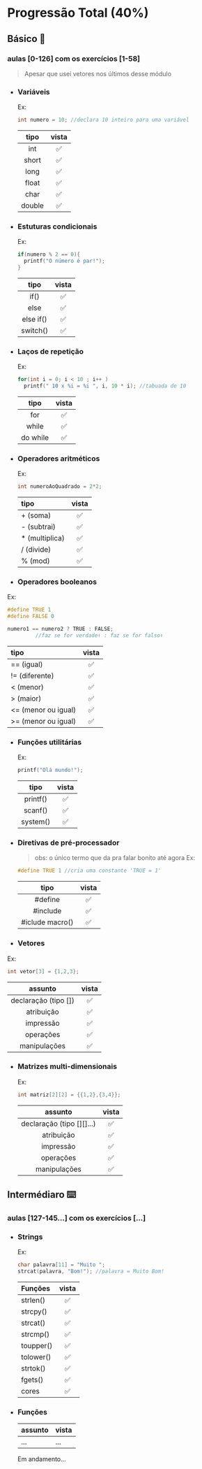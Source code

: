 # Progressão Total (40%)

## Básico 📝

### aulas [0-126] com os exercícios [1-58]

> Apesar que usei vetores nos últimos desse módulo

- ### Variáveis

  Ex:

  ```c
  int numero = 10; //declara 10 inteiro para uma variável
  ```

  |  tipo  | vista |
  | :----: | :---: |
  |  int   |  ✅   |
  | short  |  ✅   |
  |  long  |  ✅   |
  | float  |  ✅   |
  |  char  |  ✅   |
  | double |  ✅   |

- ### Estuturas condicionais

  Ex:

  ```c
  if(numero % 2 == 0){
    printf("O número é par!");
  }
  ```

  |   tipo    | vista |
  | :-------: | :---: |
  |   if()    |  ✅   |
  |   else    |  ✅   |
  | else if() |  ✅   |
  | switch()  |  ✅   |

- ### Laços de repetição

  Ex:

  ```c
  for(int i = 0; i < 10 ; i++ )
    printf(" 10 x %i = %i ", i, 10 * i); //tabuada de 10
  ```

  |   tipo   | vista |
  | :------: | :---: |
  |   for    |  ✅   |
  |  while   |  ✅   |
  | do while |  ✅   |

- ### Operadores aritméticos

  Ex:

  ```c
  int numeroAoQuadrado = 2*2;
  ```

  | tipo            | vista |
  | :-------------- | :---: |
  | + (soma)        |  ✅   |
  | \- (subtrai)    |  ✅   |
  | \* (multiplica) |  ✅   |
  | / (divide)      |  ✅   |
  | % (mod)         |  ✅   |

- ### Operadores booleanos

Ex:

```c
#define TRUE 1
#define FALSE 0

numero1 == numero2 ? TRUE : FALSE;
         //faz se for verdade↑ : faz se for falso↑
```

| tipo                | vista |
| :------------------ | :---: |
| == (igual)          |  ✅   |
| != (diferente)      |  ✅   |
| < (menor)           |  ✅   |
| > (maior)           |  ✅   |
| <= (menor ou igual) |  ✅   |
| >= (menor ou igual) |  ✅   |

- ### Funções utilitárias

  Ex:

  ```c
  printf("Olá mundo!");
  ```

  |   tipo   | vista |
  | :------: | :---: |
  | printf() |  ✅   |
  | scanf()  |  ✅   |
  | system() |  ✅   |

- ### Diretivas de pré-processador

  > obs: o único termo que da pra falar bonito até agora
  > Ex:

  ```c
  #define TRUE 1 //cria uma constante 'TRUE = 1'
  ```

  |       tipo       | vista |
  | :--------------: | :---: |
  |     \#define     |  ✅   |
  |    \#include     |  ✅   |
  | \#iclude macro() |  ✅   |

- ### Vetores

Ex:

```c
int vetor[3] = {1,2,3};
```

|       assunto        | vista |
| :------------------: | :---: |
| declaração (tipo []) |  ✅   |
|      atribuição      |  ✅   |
|      impressão       |  ✅   |
|      operações       |  ✅   |
|     manipulações     |  ✅   |

- ### Matrizes multi-dimensionais
  Ex:
  ```c
  int matriz[2][2] = {{1,2},{3,4}};
  ```
  |          assunto          | vista |
  | :-----------------------: | :---: |
  | declaração (tipo [][]...) |  ✅   |
  |        atribuição         |  ✅   |
  |         impressão         |  ✅   |
  |         operações         |  ✅   |
  |       manipulações        |  ✅   |

## Intermédiaro ⌨️

### aulas [127-145...] com os exercícios [...]

- ### Strings
  Ex:
  ```c
  char palavra[11] = "Muito ";
  strcat(palavra, "Bom!"); //palavra = Muito Bom!
  ```
  | Funções   | vista |
  | :-------- | :---: |
  | strlen()  |  ✅   |
  | strcpy()  |  ✅   |
  | strcat()  |  ✅   |
  | strcmp()  |  ✅   |
  | toupper() |  ✅   |
  | tolower() |  ✅   |
  | strtok()  |  ✅   |
  | fgets()   |  ✅   |
  | cores     |  ✅   |
- ### Funções

  | assunto | vista |
  | ------- | ----- |
  | ...     | ...   |

  Em andamento...
